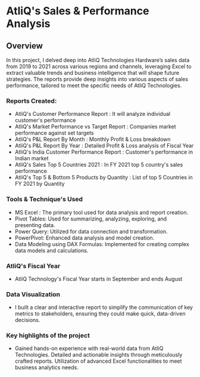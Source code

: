 # AtliQ's Sales & Performance Analysis
## Overview
In this project, I delved deep into AtliQ Technologies Hardware’s sales data from 2019 to 2021 across various regions and channels, leveraging Excel to extract valuable trends and business intelligence that will shape future strategies. The reports provide deep insights into various aspects of sales performance, tailored to meet the specific needs of AtliQ Technologies.

### Reports Created: 

* AtliQ's Customer Performance Report : It will analyze individual customer's performance
* AtliQ's Market Performance vs Target Report : Companies market performance against set targets
* AtliQ's P&L Report By Month : Monthly Profit & Loss breakdown 
* AtliQ's P&L Report By Year : Detailed Profit & Loss analysis of Fiscal Year
* AtliQ's India Customer Performance Report : Customer's performance in Indian market
* AtliQ's Sales Top 5 Countries 2021 : In FY 2021 top 5 country's sales performance
* AtliQ's Top 5 & Bottom 5 Products by Quantity : List of top 5 Countries in FY 2021 by Quantity

### Tools & Technique's Used

* MS Excel : The primary tool used for data analysis and report creation.
* Pivot Tables: Used for summarizing, analyzing, exploring, and presenting data.
* Power Query: Utilized for data connection and transformation.
* PowerPivot: Enhanced data analysis and model creation.
* Data Modeling using DAX Formulas: Implemented for creating complex data models and calculations.

### AtliQ's Fiscal Year

* AtliQ Technology's Fiscal Year starts in September and ends August

### Data Visualization 

* I built a clear and interactive report to simplify the communication of key metrics to stakeholders, ensuring they could make quick, data-driven decisions.

### Key highlights of the project
* Gained hands-on experience with real-world data from AtliQ Technologies. Detailed and actionable insights through meticulously crafted reports. Utilization of advanced Excel functionalities to meet business analytics needs.
